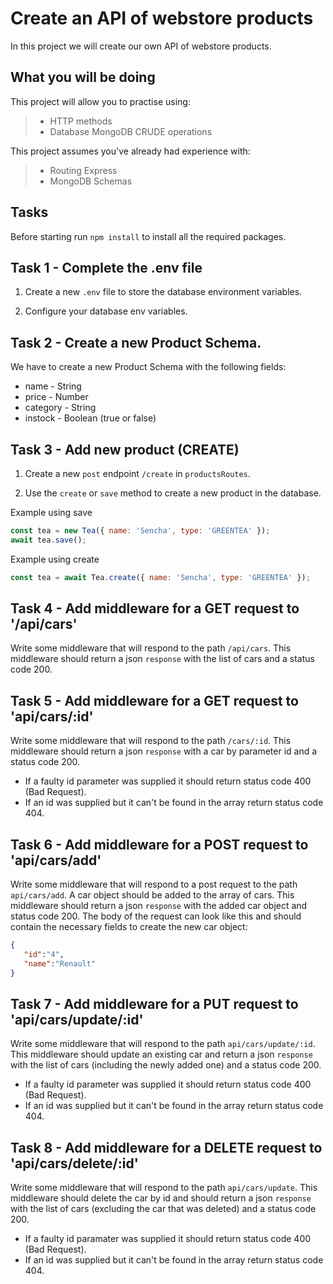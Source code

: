 # Create an API of webstore products 

In this project we will create our own API of webstore products. 

## What you will be doing

This project will allow you to practise using:

> - HTTP methods
> - Database MongoDB CRUDE operations

This project assumes you've already had experience with:

> - Routing Express
> - MongoDB Schemas

## Tasks

Before starting run `npm install` to install all the required packages. 


## Task 1 - Complete the .env file

1. Create a new `.env` file to store the database environment variables.
   
2. Configure your database env variables. 


## Task 2 - Create a new Product Schema. 

We have to create a new Product Schema with the following fields: 

- name - String 
- price - Number
- category - String
- instock - Boolean (true or false)


## Task 3 - Add new product  (CREATE)

  1. Create a new `post` endpoint `/create` in `productsRoutes`. 

  2. Use the `create` or  `save` method to create a new product in the database. 

Example using save

 ```javascript
const tea = new Tea({ name: 'Sencha', type: 'GREENTEA' });
await tea.save();
   ```

Example using create

 ```javascript
const tea = await Tea.create({ name: 'Sencha', type: 'GREENTEA' });
   ```

## Task 4 - Add middleware for a GET request to '/api/cars'
Write some middleware that will respond to the path `/api/cars`. This middleware should return a json `response` with the list of cars and a status code 200. 


## Task 5 - Add middleware for a GET request to 'api/cars/:id'
Write some middleware that will respond to the path `/cars/:id`. This middleware should return a json `response` with a car by parameter id and a status code 200. 
- If a faulty id parameter was supplied it should return status code 400 (Bad Request). 
- If an id was supplied but it can't be found in the array return status code 404.

## Task 6 - Add middleware for a POST request to 'api/cars/add'
Write some middleware that will respond to a post request to the path `api/cars/add`. 
A car object should be added to the array of cars. This middleware should return a json `response` with the added car object and status code 200.  The body of the request can look like this and should contain the necessary fields to create the new car object: 
 ```json
{
    "id":"4",
    "name":"Renault"
}
 ```



## Task 7 - Add middleware for a PUT request to 'api/cars/update/:id'
Write some middleware that will respond to the path `api/cars/update/:id`. This middleware should update an existing car and return a json `response` with the list of cars (including the newly added one) and a status code 200. 

- If a faulty id parameter was supplied it should return status code 400 (Bad Request). 
- If an id was supplied but it can't be found in the array return status code 404.

## Task 8 - Add middleware for a DELETE request to 'api/cars/delete/:id'
Write some middleware that will respond to the path `api/cars/update`. This middleware should delete the car by id and should return a json `response` with the list of cars (excluding the car that was deleted) and a status code 200.

- If a faulty id paramater was supplied it should return status code 400 (Bad Request). 
- If an id was supplied but it can't be found in the array return status code 404.








